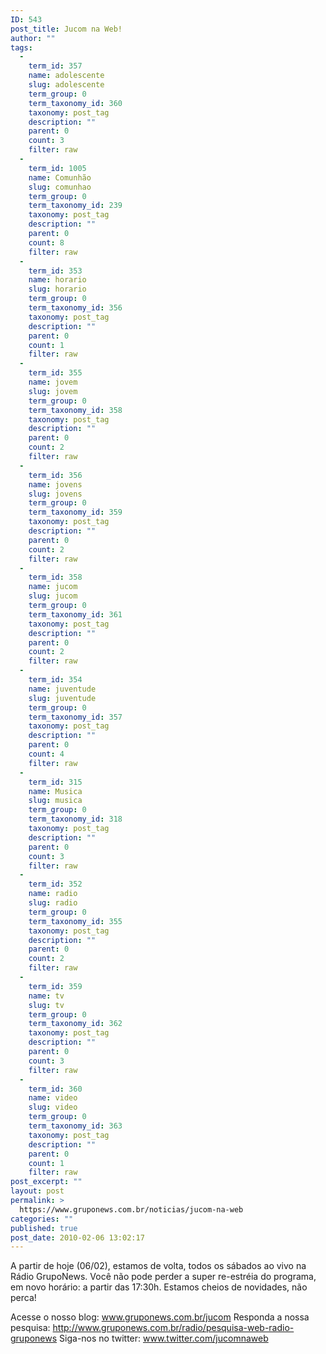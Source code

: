 ```yaml
---
ID: 543
post_title: Jucom na Web!
author: ""
tags:
  - 
    term_id: 357
    name: adolescente
    slug: adolescente
    term_group: 0
    term_taxonomy_id: 360
    taxonomy: post_tag
    description: ""
    parent: 0
    count: 3
    filter: raw
  - 
    term_id: 1005
    name: Comunhão
    slug: comunhao
    term_group: 0
    term_taxonomy_id: 239
    taxonomy: post_tag
    description: ""
    parent: 0
    count: 8
    filter: raw
  - 
    term_id: 353
    name: horario
    slug: horario
    term_group: 0
    term_taxonomy_id: 356
    taxonomy: post_tag
    description: ""
    parent: 0
    count: 1
    filter: raw
  - 
    term_id: 355
    name: jovem
    slug: jovem
    term_group: 0
    term_taxonomy_id: 358
    taxonomy: post_tag
    description: ""
    parent: 0
    count: 2
    filter: raw
  - 
    term_id: 356
    name: jovens
    slug: jovens
    term_group: 0
    term_taxonomy_id: 359
    taxonomy: post_tag
    description: ""
    parent: 0
    count: 2
    filter: raw
  - 
    term_id: 358
    name: jucom
    slug: jucom
    term_group: 0
    term_taxonomy_id: 361
    taxonomy: post_tag
    description: ""
    parent: 0
    count: 2
    filter: raw
  - 
    term_id: 354
    name: juventude
    slug: juventude
    term_group: 0
    term_taxonomy_id: 357
    taxonomy: post_tag
    description: ""
    parent: 0
    count: 4
    filter: raw
  - 
    term_id: 315
    name: Musica
    slug: musica
    term_group: 0
    term_taxonomy_id: 318
    taxonomy: post_tag
    description: ""
    parent: 0
    count: 3
    filter: raw
  - 
    term_id: 352
    name: radio
    slug: radio
    term_group: 0
    term_taxonomy_id: 355
    taxonomy: post_tag
    description: ""
    parent: 0
    count: 2
    filter: raw
  - 
    term_id: 359
    name: tv
    slug: tv
    term_group: 0
    term_taxonomy_id: 362
    taxonomy: post_tag
    description: ""
    parent: 0
    count: 3
    filter: raw
  - 
    term_id: 360
    name: video
    slug: video
    term_group: 0
    term_taxonomy_id: 363
    taxonomy: post_tag
    description: ""
    parent: 0
    count: 1
    filter: raw
post_excerpt: ""
layout: post
permalink: >
  https://www.gruponews.com.br/noticias/jucom-na-web
categories: ""
published: true
post_date: 2010-02-06 13:02:17
---
```

A partir de hoje (06/02), estamos de volta, todos os sábados ao vivo na Rádio GrupoNews. Você não pode perder a super re-estréia do programa, em novo horário: a partir das 17:30h. Estamos cheios de novidades, não perca!

Acesse o nosso blog: <a href="http://www.gruponews.com.br/jucom">www.gruponews.com.br/jucom</a>
Responda a nossa pesquisa: <a href="http://www.gruponews.com.br/radio/pesquisa-web-radio-gruponews">http://www.gruponews.com.br/radio/pesquisa-web-radio-gruponews</a>
Siga-nos no twitter: <a href="http://www.twitter.com/jucomnaweb" target="_blank">www.twitter.com/jucomnaweb</a>